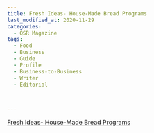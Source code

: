 ```yaml
---
title: Fresh Ideas- House-Made Bread Programs
last_modified_at: 2020-11-29
categories:
  - QSR Magazine
tags:
  - Food
  - Business
  - Guide
  - Profile
  - Business-to-Business
  - Writer
  - Editorial 



---
```


[Fresh Ideas- House-Made Bread Programs](http://www.ourdigitalmags.com/publication/?i=553243&ver=html5&p=18 )
